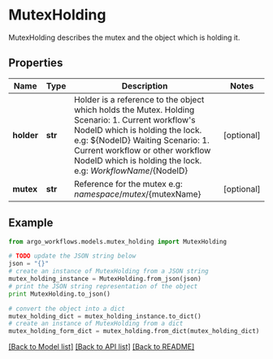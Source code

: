 # MutexHolding

MutexHolding describes the mutex and the object which is holding it.

## Properties

Name | Type | Description | Notes
------------ | ------------- | ------------- | -------------
**holder** | **str** | Holder is a reference to the object which holds the Mutex. Holding Scenario:   1. Current workflow&#39;s NodeID which is holding the lock.      e.g: ${NodeID} Waiting Scenario:   1. Current workflow or other workflow NodeID which is holding the lock.      e.g: ${WorkflowName}/${NodeID} | [optional] 
**mutex** | **str** | Reference for the mutex e.g: ${namespace}/mutex/${mutexName} | [optional] 

## Example

```python
from argo_workflows.models.mutex_holding import MutexHolding

# TODO update the JSON string below
json = "{}"
# create an instance of MutexHolding from a JSON string
mutex_holding_instance = MutexHolding.from_json(json)
# print the JSON string representation of the object
print MutexHolding.to_json()

# convert the object into a dict
mutex_holding_dict = mutex_holding_instance.to_dict()
# create an instance of MutexHolding from a dict
mutex_holding_form_dict = mutex_holding.from_dict(mutex_holding_dict)
```
[[Back to Model list]](../README.md#documentation-for-models) [[Back to API list]](../README.md#documentation-for-api-endpoints) [[Back to README]](../README.md)



